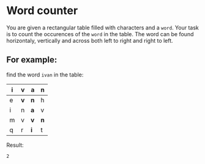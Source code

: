 # Word counter

You are given a rectangular table filled with characters and a `word`.
Your task is to count the occurences of the `word` in the table. The word can be found horizontaly, vertically and across both left to right and right to left.

## For example:

find the word `ivan` in the table:

| i    | v     | a     | n     |
|---   |---    |---    |---    |
| e    | **v** | **n** | h     |
| i    | n     | **a** | v     |
| m    | v     | **v** | **n** |
| q    | r     | **i** | t     |

Result:
```
2
```